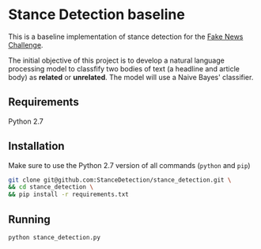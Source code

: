 # Stance Detection baseline

This is a baseline implementation of stance detection for the [Fake News Challenge](http://www.fakenewschallenge.org/).

The initial objective of this project is to develop a natural language processing model to classfify two bodies of text (a headline and article body) as **related** or **unrelated**. The model will use a Naive Bayes' classifier.

## Requirements
Python 2.7

## Installation
Make sure to use the Python 2.7 version of all commands (`python` and `pip`)
```bash
git clone git@github.com:StanceDetection/stance_detection.git \
&& cd stance_detection \
&& pip install -r requirements.txt
```

## Running
```bash
python stance_detection.py
```
